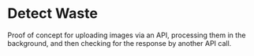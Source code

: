 # Detect Waste

Proof of concept for uploading images via an API, processing them in the background, and then checking for the response by another API call.

